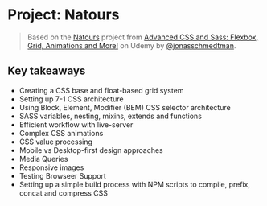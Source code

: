 # Project: Natours

> Based on the [Natours](https://natours.netlify.com) project from [Advanced CSS and Sass: Flexbox, Grid, Animations and More!](https://www.udemy.com/course/advanced-css-and-sass/) on Udemy by [@jonasschmedtman](https://twitter.com/jonasschmedtman). 

## Key takeaways
- Creating a CSS base and float-based grid system
- Setting up 7-1 CSS architecture
- Using Block, Element, Modifier (BEM) CSS selector architecture
- SASS variables, nesting, mixins, extends and functions
- Efficient workflow with live-server
- Complex CSS animations
- CSS value processing
- Mobile vs Desktop-first design approaches
- Media Queries
- Responsive images
- Testing Browseer Support
- Setting up a simple build process with NPM scripts to compile, prefix, concat and compress CSS

